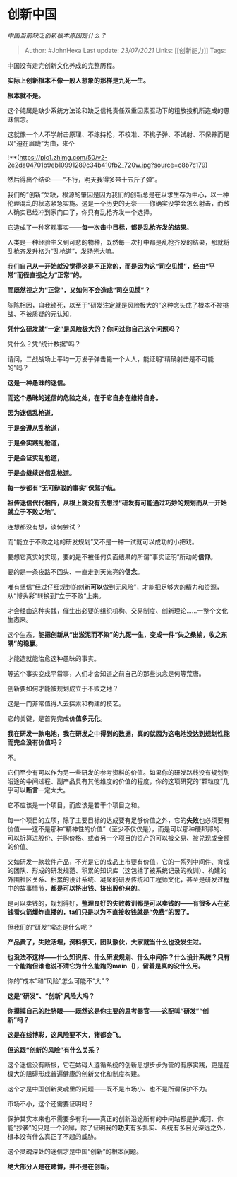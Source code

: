 # 创新中国
*中国当前缺乏创新根本原因是什么？*

> Author: #JohnHexa
Last update: *23/07/2021* 
Links: [[创新能力]]
Tags:   



中国没有走完创新文化养成的完整历程。

**实际上创新根本不像一般人想象的那样是九死一生。**

**根本就不是。**

这个纯属是缺少系统方法论和缺乏信托责任双重因素驱动下的粗放投机所造成的愚昧信念。

这就像一个人不学射击原理、不练持枪，不校准、不挑子弹、不试射、不保养而是以“迫在眉睫”为由，来个

!**(https://pic1.zhimg.com/50/v2-2e2da04701b9eb10991289c34b410fb2_720w.jpg?source=c8b7c179)

然后得出个结论——“不行，明天我得多带十五斤子弹”。

我们的“创新”欠缺，根源的肇因是因为我们的创新总是在以求生存为中心，以一种伦理混乱的状态紧急实施。这是一个历史的无奈——你确实没学会怎么射击，而敌人确实已经冲到家门口了，你只有乱枪齐发一个选择。

它造成了一种客观事实——**每一次击中目标，都是乱枪齐发的结果**。

人类是一种经验主义到可悲的物种，既然每一次打中都是乱枪齐发的结果，那就将乱枪齐发升格为“乱枪道”，发扬光大嘛。

我们**自己从一开始就没觉得这是不正常的，而是因为这“司空见惯”，经由“平常”而径直视之为“正常”的。**

**而既然视之为“正常”，又如何不会造成“司空见惯”？**

陈陈相因，自我锁死，以至于“研发注定就是风险极大的”这种念头成了根本不被挑战、不被质疑的元认知，

**凭什么研发就“一定”是风险极大的？你问过你自己这个问题吗？**

凭什么？凭“统计数据”吗？

请问，二战战场上平均一万发子弹击毙一个人人，能证明“精确射击是不可能的”吗？

**这是一种愚昧的迷信。**

**而这个愚昧的迷信的危险之处，在于它自身在维持自身。**

  

**因为迷信乱枪道，**

**于是会遵从乱枪道，**

**于是会实践乱枪道，**

**于是会证实乱枪道，**

**于是会继续迷信乱枪道。**

  

**每一步都有“无可辩驳的事实”保驾护航。**

**祖传迷信代代相传，从根上就没有去想过“研发有可能通过巧妙的规划而从一开始就立于不败之地”。**

连想都没有想，谈何尝试？

而“能立于不败之地的研发规划”又不是一种一试就可以成功的小把戏。

要想它真实的实现，要的是不被任何负面结果的所谓“事实证明”所动的****信仰****。

要的是一条夜路不回头、一直走到天光亮的****信念****。

唯有坚信“经过仔细规划的创新**可以**做到无风险”，才能把足够大的精力和资源，从“博头彩”转换到“立于不败“上来。

才会经由这种实践，催生出必要的组织机构、交易制度、创新理论……一整个文化生态来。

这个生态，**能把创新从“出淤泥而不染”的九死一生，变成一件“失之桑榆，收之东隅”的稳赢**。

才能造就能治愈这种愚昧的事实。

等这个事实变成平常事，人们才会知道之前自己的那些执念是何等荒唐。

创新要如何才能被规划成立于不败之地？

这是一门非常值得人去探索和构建的技艺。

它的关键，是首先完成**价值多元化**。

**我在研发一款电池，我在研发之中得到的数据，真的就因为这电池没达到规划性能而完全没有价值吗？**

不。

它们至少有可以作为另一些研发的参考资料的价值。如果你的研发路线没有规划到沿途的中间过程、副产品具有其他维度的价值的程度，你的这项研究的“颗粒度”几乎可以**断言**一定太大。

它不应该是一个项目，而应该是若干个项目之和。

每一个项目的立项，除了主要目标的达成要有足够价值之外，它的**失败**也必须要有价值——这不是那种“精神性的价值”（至少不仅仅是），而是可以那种硬邦邦的、可以折算进股价、并购价格、或者另一个项目的资产的可以被交易、被兑现成金额的价值。

又如研发一款软件产品，不光是它的成品上市要有价值，它的一系列中间件、育成的团队、形成的研发规范、积累的知识库（这包括了被系统记录的教训）、构建的外围社区关系、积累的设计系统、凝聚的研发传统和工程师文化，甚至是研发过程中的故事情节，**都是可以挤出钱、挤出股价来的**。

是可以卖钱的，规划得好，**整理良好的失败教训都是可以卖钱的——有很多人在花钱看火箭爆炸直播的，ta们只是以为不直接收钱就是“免费”的罢了。**

但我们的“研发“常态是什么呢？

**产品黄了，失败活埋，资料祭天，团队散伙，大家就当什么也没发生过。**

**也没法不这样——什么知识库、什么研发规划、什么中间件？什么设计系统？只有一个能跑但谁也说不清它为什么能跑的main｛｝，留着是真的没什么用。**

你的“成本”和“风险”怎么可能不“大”？

**这是“研发”、“创新”风险大吗？**

**你摸摸自己的肚脐眼——既然这是你主要的思考器官——这配叫“研发”“创新”吗？**

**这是在线博彩，这风险要不大，猪都会飞。**

**但这跟“创新的风险”有什么关系？**

  

这个迷信没有断根，它在妨碍人遵循系统的创新思想步步为营的有序实践，更是在极大的阻碍形成普遍健康的创新文化和制度构建。

这个才是中国创新灵魂里的问题——既不是市场小、也不是所谓保护不力。

市场不小，这个还需要证明吗？

保护其实本来也不需要多有利——真正的创新沿途所有的中间站都是护城河、你能“抄袭”的只是一个轮廓，除了证明我的**功夫**有多扎实、系统有多目光深远之外，根本没有什么真正了不起的威胁。

这个灵魂深处的迷信才是中国“创新”的根本问题。

**绝大部分人是在赌博，并不是在创新。**



